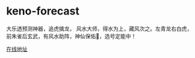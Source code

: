 # keno-forecast
大乐透预测神器，追虎擒龙， 风水大师，得水为上，藏风次之。左青龙右白虎，前朱雀后玄武，有风水助阵，神仙保佑🙏，选号定能中！


[在线地址](http://www.webrabbit.top)
